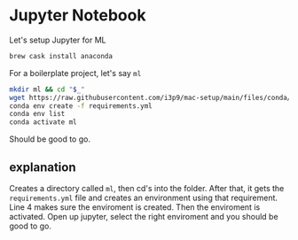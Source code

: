 # Jupyter Notebook

Let's setup Jupyter for ML

```bash
brew cask install anaconda
```

For a boilerplate project, let's say `ml`

```bash
mkdir ml && cd "$_"
wget https://raw.githubusercontent.com/i3p9/mac-setup/main/files/conda/requirements.yml
conda env create -f requirements.yml
conda env list
conda activate ml
```

Should be good to go.

## explanation

Creates a directory called `ml`, then cd's into the folder. After that, it gets the `requirements.yml` file and creates an environment using that requirement. Line 4 makes sure the enviroment is created. Then the enviroment is activated. Open up jupyter, select the right enviroment and you should be good to go.

